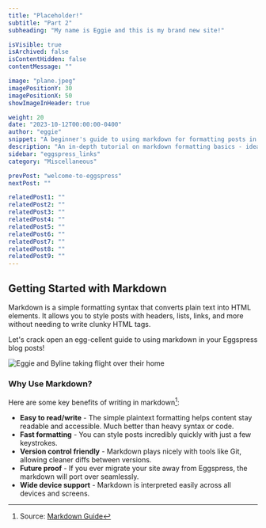 ```yaml
---
title: "Placeholder!"
subtitle: "Part 2"
subheading: "My name is Eggie and this is my brand new site!"

isVisible: true
isArchived: false
isContentHidden: false
contentMessage: ""

image: "plane.jpeg"
imagePositionY: 30
imagePositionX: 50
showImageInHeader: true

weight: 20
date: "2023-10-12T00:00:00-0400"
author: "eggie"
snippet: "A beginner's guide to using markdown for formatting posts in Eggspress. Covers what markdown is, why use it, headings, lists, links, and more essential syntax."
description: "An in-depth tutorial on markdown formatting basics - ideal for Eggspress bloggers who are new to writing in markdown syntax."
sidebar: "eggspress_links"
category: "Miscellaneous"

prevPost: "welcome-to-eggspress"
nextPost: ""

relatedPost1: ""
relatedPost2: ""
relatedPost3: ""
relatedPost4: ""
relatedPost5: ""
relatedPost6: ""
relatedPost7: ""
relatedPost8: ""
relatedPost9: ""
---
```



## Getting Started with Markdown

Markdown is a simple formatting syntax that converts plain text into HTML elements. It allows you to style posts with headers, lists, links, and more without needing to write clunky HTML tags.

Let's crack open an egg-cellent guide to using markdown in your Eggspress blog posts! 

![Eggie and Byline taking flight over their home](plane.jpeg)

### Why Use Markdown?

Here are some key benefits of writing in markdown[^1]:

- **Easy to read/write** - The simple plaintext formatting helps content stay readable and accessible. Much better than heavy syntax or code.
- **Fast formatting** - You can style posts incredibly quickly with just a few keystrokes. 
- **Version control friendly** - Markdown plays nicely with tools like Git, allowing cleaner diffs between versions.
- **Future proof** - If you ever migrate your site away from Eggspress, the markdown will port over seamlessly. 
- **Wide device support** - Markdown is interpreted easily across all devices and screens.  

[^1]: Source: [Markdown Guide](https://www.markdownguide.org/getting-started/)